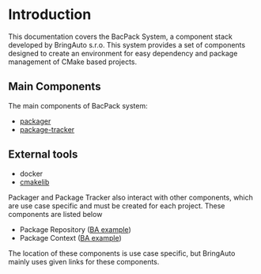 # Introduction

This documentation covers the BacPack System, a component stack developed by BringAuto s.r.o.
This system provides a set of components designed to create an environment for easy dependency and
package management of CMake based projects.

## Main Components

The main components of BacPack system:

 - [packager](https://github.com/bacpack-system/packager)
 - [package-tracker](https://github.com/bacpack-system/package-tracker)

## External tools

 - docker
 - [cmakelib](https://github.com/cmakelib/cmakelib)


Packager and Package Tracker also interact with other components, which are use case specific and
must be created for each project. These components are listed below

 - Package Repository ([BA example](https://gitea.bringauto.com/fleet-protocol/package-repository))
 - Package Context ([BA example](https://github.com/bringauto/packager-fleet-protocol-context))

The location of these components is use case specific, but BringAuto mainly uses given links for
these components.
